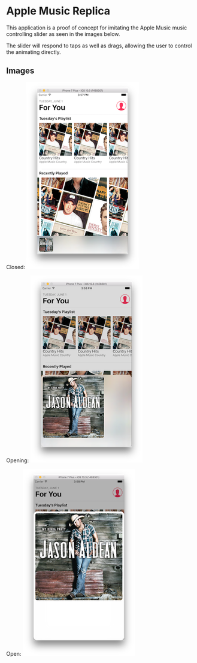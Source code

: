 # Apple Music Replica

This application is a proof of concept for imitating the Apple Music music controlling slider as seen in the images below.

The slider will respond to taps as well as drags, allowing the user to control the animating directly.

## Images

Closed:
![Apple Music Slider Closed](image1.png "Apple Music Slider Closed")

Opening:
![Apple Music Slider Opening](image2.png "Apple Music Slider Opening")

Open:
![Apple Music Slider Opened](image3.png "Apple Music Slider Open")
